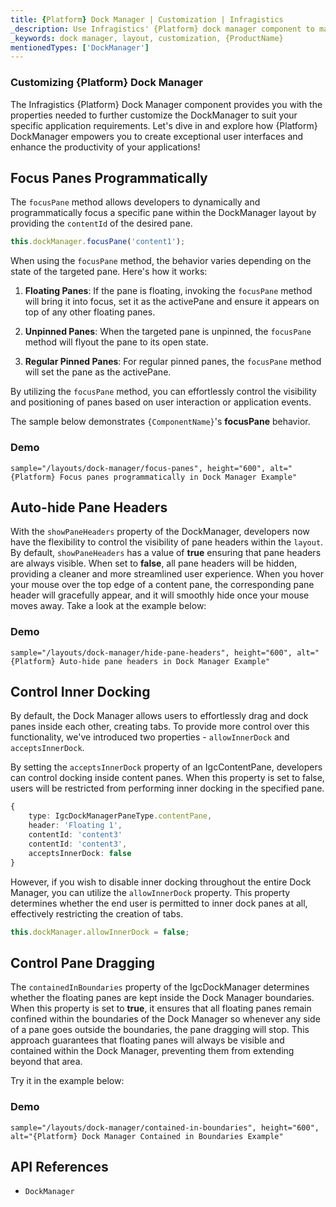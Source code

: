 ```yaml
---
title: {Platform} Dock Manager | Customization | Infragistics
_description: Use Infragistics' {Platform} dock manager component to manage the layout through panes, with the ability to customize it. Check out {ProductName} dock manager tutorials!
_keywords: dock manager, layout, customization, {ProductName}
mentionedTypes: ['DockManager']
---
```


### Customizing {Platform} Dock Manager

The Infragistics {Platform} Dock Manager component provides you with the properties needed to further customize the DockManager to suit your specific application requirements.
Let's dive in and explore how {Platform} DockManager empowers you to create exceptional user interfaces and enhance the productivity of your applications!

<div class="divider--half"></div>

## Focus Panes Programmatically

The `focusPane` method allows developers to dynamically and programmatically focus a specific pane within the DockManager layout by providing the `contentId` of the desired pane.

```ts
this.dockManager.focusPane('content1');
```

When using the `focusPane` method, the behavior varies depending on the state of the targeted pane. Here's how it works:

1. **Floating Panes**: If the pane is floating, invoking the `focusPane` method will bring it into focus, set it as the activePane and ensure it appears on top of any other floating panes.

2. **Unpinned Panes**: When the targeted pane is unpinned, the `focusPane` method will flyout the pane to its open state.

3. **Regular Pinned Panes**: For regular pinned panes, the `focusPane` method will set the pane as the activePane.

By utilizing the `focusPane` method, you can effortlessly control the visibility and positioning of panes based on user interaction or application events.

The sample below demonstrates `{ComponentName}`'s **focusPane** behavior.

### Demo

`sample="/layouts/dock-manager/focus-panes", height="600", alt="{Platform} Focus panes programmatically in Dock Manager Example"`


## Auto-hide Pane Headers

With the `showPaneHeaders` property of the DockManager, developers now have the flexibility to control the visibility of pane headers within the `layout`. By default, `showPaneHeaders` has a value of **true** ensuring that pane headers are always visible. When set to **false**, all pane headers will be hidden, providing a cleaner and more streamlined user experience. When you hover your mouse over the top edge of a content pane, the corresponding pane header will gracefully appear, and it will smoothly hide once your mouse moves away. Take a look at the example below: 

### Demo

`sample="/layouts/dock-manager/hide-pane-headers", height="600", alt="{Platform} Auto-hide pane headers in Dock Manager Example"`

## Control Inner Docking
By default, the Dock Manager allows users to effortlessly drag and dock panes inside each other, creating tabs. To provide more control over this functionality, we've introduced two  properties - `allowInnerDock` and `acceptsInnerDock`.

By setting the `acceptsInnerDock` property of an IgcContentPane, developers can control docking inside content panes. When this property is set to false, users will be restricted from performing inner docking in the specified pane.


```ts
{
    type: IgcDockManagerPaneType.contentPane,
    header: 'Floating 1',
    contentId: 'content3'
    contentId: 'content3',
    acceptsInnerDock: false
}
```

However, if you wish to disable inner docking throughout the entire Dock Manager, you can utilize the `allowInnerDock` property. This property determines whether the end user is permitted to inner dock panes at all, effectively restricting the creation of tabs.

```ts
this.dockManager.allowInnerDock = false;
```

## Control Pane Dragging 

The `containedInBoundaries` property of the IgcDockManager determines whether the floating panes are kept inside the Dock Manager boundaries. When this property is set to **true**, it ensures that all floating panes remain confined within the boundaries of the Dock Manager so whenever any side of a pane goes outside the boundaries, the pane dragging will stop. This approach guarantees that floating panes will always be visible and contained within the Dock Manager, preventing them from extending beyond that area. 


Try it in the example below:

### Demo

`sample="/layouts/dock-manager/contained-in-boundaries", height="600", alt="{Platform} Dock Manager Contained in Boundaries Example"`

## API References

 - `DockManager`